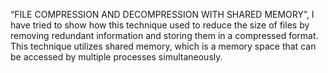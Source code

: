 “FILE COMPRESSION AND DECOMPRESSION WITH SHARED MEMORY”, I have tried to show how this technique used to reduce the size of files by removing redundant information and storing them in a compressed format.
This technique utilizes shared memory, which is a memory space that can be accessed by multiple processes simultaneously. 
